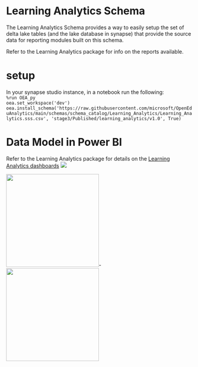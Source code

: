 # Learning Analytics Schema
The Learning Analytics Schema provides a way to easily setup the set of delta lake tables (and the lake database in synapse) that provide the source data for reporting modules built on this schema.

Refer to the Learning Analytics package for info on the reports available.

# setup
In your synapse studio instance, in a notebook run the following:\
`%run OEA_py`\
`oea.set_workspace('dev')`\
`oea.install_schema('https://raw.githubusercontent.com/microsoft/OpenEduAnalytics/main/schemas/schema_catalog/Learning_Analytics/Learning_Analytics.sss.csv', 'stage3/Published/learning_analytics/v1.0', True)`

# Data Model in Power BI
Refer to the Learning Analytics package for details on the [Learning Analytics dashboards](https://github.com/microsoft/OpenEduAnalytics/tree/main/packages/package_catalog/Learning_Analytics/powerbi#power-bi-dashboard)
![](https://github.com/microsoft/OpenEduAnalytics/blob/main/packages/package_catalog/Learning_Analytics/docs/images/v1/LA_v1_pbi_data_model.png)

<img height="250" src="https://github.com/microsoft/OpenEduAnalytics/blob/main/packages/package_catalog/Learning_Analytics/docs/images/v1/LA_v1_pbi_engage_p1.png">-
<img height="250" src="https://github.com/microsoft/OpenEduAnalytics/blob/main/packages/package_catalog/Learning_Analytics/docs/images/v1/LA_v1_pbi_engage_p2.png">

